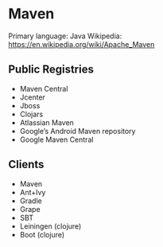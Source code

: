 # Maven

Primary language: Java
Wikipedia: https://en.wikipedia.org/wiki/Apache_Maven

## Public Registries

- Maven Central
- Jcenter
- Jboss
- Clojars
- Atlassian Maven
- Google’s Android Maven repository
- Google Maven Central

## Clients

- Maven
- Ant+Ivy
- Gradle
- Grape
- SBT
- Leiningen (clojure)
- Boot (clojure)
